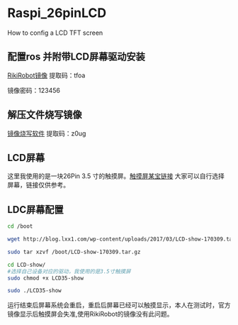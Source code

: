 # Raspi_26pinLCD
How to config a LCD TFT screen 

## 配置ros 并附带LCD屏幕驱动安装
[RikiRobot镜像](https://pan.baidu.com/s/1pzuB15q_sQrVq6PdNdAeRQ) 提取码：tfoa

镜像密码：123456

## 解压文件烧写镜像
[镜像烧写软件](https://pan.baidu.com/s/1Tv0wZr4wMLgVZI6nOLF1Qg) 提取码：z0ug

## LCD屏幕
这里我使用的是一块26Pin 3.5 寸的触摸屏。[触摸屏某宝链接](https://item.taobao.com/item.htm?id=521698312415&price=60&original_price=63&sourceType=item&sourceType=item&suid=b6fa9d3b-3438-4c9d-a875-5445272dc661&ut_sk=1.W%2BqANxN2jRgDACKeq0FEcprr_21646297_1558756681302.Copy.1&un=c2a7ab61da0f9f789eedd86203cf18d8&share_crt_v=1&sp_tk=77+lS3B2UVlkcmNwV3bvv6U=&cpp=1&shareurl=true&spm=a313p.22.2xi.1035727603172&short_name=h.eWF9tON&sm=365039&app=chrome)
大家可以自行选择屏幕，链接仅供参考。

## LDC屏幕配置
```Bash
cd /boot

wget http://blog.lxx1.com/wp-content/uploads/2017/03/LCD-show-170309.tar.gz
```

```Bash
sudo tar xzvf /boot/LCD-show-170309.tar.gz

cd LCD-show/
#选择自己设备对应的驱动，我使用的是3.5寸触摸屏
sudo chmod +x LCD35-show

sudo ./LCD35-show 
```
  运行结束后屏幕系统会重启，重启后屏幕已经可以触摸显示，本人在测试时，官方镜像显示后触摸屏会失准,使用RikiRobot的镜像没有此问题。
